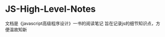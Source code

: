 # JS-High-Level-Notes
文档是《javascript高级程序设计》一书的阅读笔记
旨在记录js的细节知识点，方便温故知新

## <script />元素的6个属性
1. async 表示立即下载脚本，但并不妨碍页面中但其他操作
2. charset 表示通过src属性指定但代码的字符集
3. defer 表示脚本可以延迟到文档完全被解析和显示之后在执行
4. language 表示编写代码的脚本语言，已经废弃
5. src 表示包含要执行代码的外部文件
6. type 可以看成是language的替代

## async 和 defer
1. 都代表非阻塞执行。
2. async代表异步执行，立即加载脚本
3. defer代表立即加载脚本，但等页面加载完毕后才执行
4. 区别在于defer会按照顺序一次执行，而async则不一定，因此最好不要有脚本等相互依赖关系

## <noscript>元素
1. 会在不支持js的情况下展示信息，但条件如下：
    - 浏览器不支持javascript脚本
    - 浏览器禁用js脚本

## var也有块级作用域
1. 但只在function(){}中有效，在流程控制for(){}, if(){}中无效
2. 非严格模式下声明块级作用域，可省略var，从而达到声明全局变量但目的，但在严格模式下会报错
3. for(var i =0; i<2; i++){}中但var也是全局变量

## undefined类型
1. 变量声明没赋值，默认为undefined
```
    undefine === undefined // true
    typeof undefined === ‘undefined’ // true
```

## null类型
1. null是一个空对象指针
```
    typeof null === ‘object’ //true
    undefined == null // true
    undefined === null //false
```

## boolean类型
```
    Boolean(""|null|undefined|0|NaN) // false
    Boolean(非空字符串|非0数字|对象) // true
```

## number类型
1. 八进制第一位必须是0，否则会被当成十进制解析
2. 八进制字面量在严格模式下是无效的，javascript引擎会抛出错误
3. 十六进制前两位必须是0x
4. 在进行算术运算时，八进制，十六进制都会转换成十进制
5. js浮点数最高精度是小数点后17位
    ```
        0.1 + 0.2 == 0.3 // false 0.30000000000000004
    ```
6. NaN和任何值都不下相等，包括它自己
7. NaN == NaN // false
8. isNaN() 用来判断一个值是否是NaN
    ```
        isNaN(true) // false true会被转换成1
    ```
9. isNaN也适用于对象，会先调用对象的valueof()，然后确定是否能够转换成数值，如果不能，则基于这个返回值再调用toString()方法，在检查是否能转换成数值
10. valueOf() 方法可返回 String 对象的原始值，valueOf() 方法通常由 JavaScript 在后台自动进行调用，而不是显式地处于代码中
    ```
        var str="Hello world!"
        str.valueOf() // Hello world!
    ```
11. Number()数值转换
    - 如果是boolean值，true/false将会被转换成1/0
    - 如果是null，返回0
    - 如果是undefined，返回NaN
    - 如果是字符串：
        - 空字符，返回0
        - 字符串表示的有效十六进制，返回十进制结果
        - 浮点数，返回浮点数，会忽略前导0
        - 整数，返回整数，会忽略前导0，（我理解八进制也会忽略0）
    - 如果是对象
        - 调用对象的valueof()方法
        - 如果返回是NaN,在调用toString()方法
    ```
        var num1 = Number("hello world") // NaN
        var num2 = Number("") // 0
        var num3 = Number("0011") // 11
        var num4 = Number(true) // 1
    ```
12. parseInt()数值转换
    - 会检查是否符合数值模式，它会忽略字符串前面的空格，直到找到第一个非空字符
    - 如果第一个字符不是数字，或负号，返回NaN
        ```
            parseInt("") //返回NaN
            Number("") //返回0
        ```
    - 如果第一个字符是数值，会继续解析，直到遇到非数字字符
    - parseInt()也可以识别八进制，十六进制
        ```
            var num1 = parseInt("1234blue") // 1234
            var num2 = parseInt("") // NaN
            var num3 = parseInt("0xA") // 10（十六进制）
            var num4 = parseInt(22.5) // 22
            var num5 = parseInt("070") // 56 (八进制)
            var num6 = parseInt("70") // 70 (十进制)
        ```
    - parseInt()支持第二个参数
        ```
            var num1 = parseInt("0xAF", 16) // 175
            var num2 = parseInt("AF", 16) // 175 指定了第二个参数，可以省略0x
        ```
13. parseFloat()数值转换
    - 和parseInt()类似，但parsefloat只解析十进制，因此没有第二个参数
        ```
            var num1 = parseFloat("1234blue") // 1234
            var num2 = parseFloat("0xA") // 0
            var num3 = parseFloat("22.5") // 22.5
            var num4 = parseFloat("22.5.5.5") // 22.5
            var num5 = parseFloat("0987") // 987
            var num6 = parseFloat("") // NaN
        ```

## string类型
```
    var str = "java"
    str = str + "script"
```
1. 后台首先创建了能容纳10个字符的新字符，储存了javascript，然后销毁原来的字符串java，和script，这也是旧版本浏览器拼接字符串速度很慢的原因
2. 数值，布尔值，对象，字符串都有toString()方法，该方法返回字符串的一个副本
3. null和undefined没有这个方法
4. toString()一般不需要传参数，但可以传递一个参数，toString()支持任意有效进制，返回对应进制的结果
    ```
    var num = 10
    num.toString() // "10"
    num.toString(2) // "1010"
    num.toString(8) // "12"
    num.toString(10) // "10"
    num.toString(16) // "a"
    ```
5. 在不确定要转换的值是null/undefined情况下，可以使用String()方法，可以将任何类型转换成字符串
    - 如果值有toString()方法，则调用
    - 如果值是nulll， 返回"null"
        ```
            String(null) // "null"
        ```
    - 如果值是undefined， 返回"undefined"
        ```
            String(undefined) // "undefined"
        ```

## Object类型
1. Object实例都具备下列属性和方法
    - Constructor：保存着用于创建当前对象的函数
    - hasOwnProperty()：用于检查给定的属性，在当前实例中是否存在，参数必须以字符串形式指定
    - isPropertyOf()：检查传入的对象，是否是另一个对象的原型
    - propertyIsEnumerable()：用于检查传入的属性是否能用for-in的语句来枚举，参数必须以字符串形式指定
    - toLocalString()：返回对象的字符串表示，字符串于执行环境地区对应
    - toString()：返回字符串的表示
    - valueof()：返回字符串的表示，和toString()方法的返回值相同

## 操作符
1. 执行‘前置’递增和递减操作，变量的值都是在语句被求值之‘前’改变
2. 执行‘后置’递增和递减操作，变量的值都是在语句被求值之‘后’改变

## 位操作符
1. 对数值应用位操作符时，后台转换过程如下：
2. 64位数值转换为32位数值，然后进行操作
3. 然后将32位结果转换成64位
4. 按位与：只在两个数值对应位都是1时，才返回1
5. 按位或：两个数值对应位有一个是1，就返回1
6. 按位异或：只在两个数值对应位只有一个为1时才返回1，两个都是1或都是0，则返回0
7. 左移 <<：将数值位数左移指定位数，右侧空出补0，左移不会影响操作数对符号位
8. 有符号对右移 >>：位数向右移动，但是会保留符号位
9. 有符号右移 >>>： 会影响负数数值的位
10. 布尔操作符
    - 逻辑非：！
    - 逻辑与：&&
        - 可以应用于任何类型，在有一个操作数不是bool值的情况下，返回的就不一定是bool值
        - 如果第一个操作数是对象，则返回第二个操作：
            ```
            {} && "123" // 返回 “123”
            ```
        - 如果第二个操作数是一个对象，则只有在第一个操作数结果为true的情况下才返回该对象
        - 如果两个操作数都是对象，则返回第二个
        - 如果有一个操作数是null/undefined/NaN，则返回null/undefined/NaN
    - 逻辑或：||


## label/break/continue
1. 使用label语句可以在代码中添加标签，方便日后使用
2. break会立即推出循环，强制执行循环后面的语句
3. continue也是立即推出循环，但会从循环顶部继续执行循环
4. break/continue语句都可以和label搭配使用，从而返回代码中特定的位置，多发生在循环嵌套的情况
5. with语句，将作用域设置到一个特定的对象中，大量使用with会导致性能下降，不推荐使用，严格模式下会报语法错误
6. switch语句：可以忽略break，达到合并使用的目的
    ```
    switch(i) {
        case 25:
        case 35:
            alert("25, 35")
            break;
        default:
            alert("end")
    }
    ```

## 函数
1. 如过出现同名函数，下面的会覆盖上面的函数
2. js的函数不能重载

## 变量，作用域，内存
1. 基本数据类型Null, Undefined, Boolean, Number, String
2. 函数的参数是按值传递的，即使参数是引用类型
    ```
    function setName(obj) {
        obj.name = "ben"
        obj = new Object()
        obj.name = "benjamin"
    }
    var person = new Object()
    setName(person)
    alert(person.name)
    ```
3. 类型检测
    - typeof
        ```
        typeof "123"             // string
        typeof ""                // string
        typeof 123               // number
        typeof true              // boolean
        typeof undefineed        // undeefined
        typeof null              // object
        typeof new Object()      // object
        typeof new Function() {} // function
        ```
    - instanceof
        ```
        语法： result = variable instanceof constructor
        ```
4. 垃圾回收
    - 垃圾回收器要追踪变量的使用情况，对于不再有用的变量打上标记，一边将来收回被占用的内存，标记通常有两个策略
    - 标记清除：1 垃圾回收器会给在内存中的所有变量打上标记
    - 2 它会去掉环境中的变量和被环境中变量引用的变量的标记
    - 3 剩余的被标记的变量被视为准备删除的变量
    - 4 垃圾回收器完成变量清除工作，回收内存空间

    - 引用计数： 追踪记录每个值被引用的次数
    - 1 当声明了变量并赋值引用类型的值时，这个值的引用次数就是1
    - 2 当同一个值又被赋值给又一变量时，引用次数+1
    - 3 相反，这个变量被赋予了新的值，引用次数-1
    - 4 当引用变成0时，就没办法访问这个值了
    - 5 垃圾回收器在下次执行时，就会释放引用为0的变量所占有的内存
    - 会导致的问题：可能存在变量之间相互引用的问题，导致内存得不到回收

    - 性能问题：垃圾回收器是周期性运行的，频繁的触发会导致浏览器性能问题
    - 浏览器中也提供了触发垃圾回收的方法，如window.Collectgarbage()

## 引用类型
1. 构造函数本身是一个函数，只不过它是出于创建新对象而定义的
2. 数组：
    - push(),pop(),shift(),unshift(会改变原数组
    - concat(),slice()会返回新数组
    - splice()方法会返回一个新数组，但同时会改变原数组，返回的新数组中包含删除的项，如果没有删除，返回空数组
        - splice()可以接收N个参数，1: startIndex, 2: 删除个数，3: 要添加/替换的项，4，5，6...
    - indexOf(),lastIndexOf()都接收两个参数：1: 要查找的项，2: 起点索引
        - indexOf()从数组的开头向后查找
        - lastIndexOf()从数组的末尾开始向前查找
        - 都会返回要查找的项在数组中首次出现的位置，没找到的情况下返回-1
    - reduce(),reduceRight()
        - reduce()从数组的第一项开始，逐渐遍历的最后
        - reduceRight()从数组的最后一项开始，逐渐遍历到第一项
        - 二者都接收两个参数，1: 作用在每一项上的函数， 2: 作为缩小基础的初始值
        - 函数有接收四个参数：1: 前一个值， 2: 当前值，3: 项的索引，4: 数组对象
        - 这个函数返回的任何值都会作为参数，传递给下一项
            ```
            var values = [1,2,3,4,5]
            var sum = values.reduce(function(prev, cur, index, array) {
                return prev+cur
            })
            ```
3. RegExp:
    - 模式：g：表示全局模式
    - i：表示不区分大小写
    - m：表示多行模式
    - 三种模式可以组合使用

4. Function类型
    - 没有重载，重名函数只会被覆盖
    - js解析器在执行时，会优先读取函数声明，也叫函数声明提升
    - 函数的内部属性，有两个特殊的对象：arguments和this
    - arguments是一个类数组对象，包含着函数的所有参数，有一个callee的属性，这个属性是一个指针，指向拥有arguments对象的函数
        ```
        function factorial(num) {
            if(num <=1 ) {
                return 1
            }else {
                return num * arguments.callee(num -1)
            }
        }
        ```
    - this: 是函数执行的环境的对象
    - caller: 这个属性中保存着调用当前函数，的函数，的引用，如果调用的函数是全局作用域，caller指向null
    - caller和callee在严格模式下都会报错，非严格模式caller始终是undefined，并且不能给caller赋值（？？？那有啥用？）
    - 函数的属性和方法
        - 每个函数都包含两个属性：length，prototype
            - length表示函数希望接收的命名参数的个数
                ```
                function sum(num1, num2) {
                    alert(num1+num2)
                }
                console.log(sum.length) // 2
                ```
            - prototype: 是保存他们所有实例方法的真正所在
            - prototype属性是不可枚举的，因此使用for-in无法发现
            - 每个函数都包含两个非继承而来的两个方法：apply()，call()
                - apply()方法接收两个参数：1: 一个是在其中运行函数的作用域， 2: 另一个是参数数组
                - call()方法和apply类似，只是第二个参数：需要逐个列举
                - call，apply真正的用途是扩充函数赖以运行的作用域
                - bind()方法会创建一个函数的实例，其this会绑定给传递给bind()方法的函数 
    


    